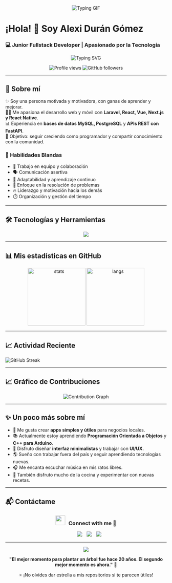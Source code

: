 <div align="center">
  <img src="https://i.pinimg.com/originals/04/2a/66/042a6606ce977ec8e80a2eecf223d320.gif" alt="Typing GIF" />
</div>

# ¡Hola! 👋 Soy **Alexi Durán Gómez**

### 💻 Junior Fullstack Developer | Apasionado por la Tecnología 


<div align="center">
  <img src="https://readme-typing-svg.herokuapp.com?font=Fira+Code&size=30&pause=1000&color=00D9FF&center=true&vCenter=true&width=600&lines=Desarrollador+Full+Stack;Apasionado+por+la+Tecnología;Siempre+Aprendiendo+Algo+Nuevo;Bienvenido+a+mi+GitHub!" alt="Typing SVG" />
</div>
<p align="center">
  <img src="https://komarev.com/ghpvc/?username=Duran24062005&label=Visitas%20al%20perfil&color=0e75b6&style=flat" alt="Profile views" />
  <img src="https://img.shields.io/github/followers/Duran24062005?label=Seguidores&style=social" alt="GitHub followers" />
</p>

---

## 🚀 Sobre mí
✨ Soy una persona motivada y motivadora, con ganas de aprender y mejorar.  
👨‍💻 Me apasiona el desarrollo web y móvil con **Laravel, React, Vue, Next.js y React Native**.  
📊 Experiencia en **bases de datos MySQL, PostgreSQL** y **APIs REST con FastAPI**.  
🎯 Objetivo: seguir creciendo como programador y compartir conocimiento con la comunidad.  

### 🌟 Habilidades Blandas
- 🤝 Trabajo en equipo y colaboración  
- 🗣️ Comunicación asertiva  
- 🧠 Adaptabilidad y aprendizaje continuo  
- 🎯 Enfoque en la resolución de problemas  
- 🔥 Liderazgo y motivación hacia los demás  
- ⏱️ Organización y gestión del tiempo  

---

## 🛠️ Tecnologías y Herramientas

<p align="center">
  <img src="https://skillicons.dev/icons?i=html,css,js,ts,bootstrap,tailwind,react,next,vue,laravel,fastapi,python,cpp,mysql,postgresql,git,docker" />
</p>

---

## 📊 Mis estadísticas en GitHub

<p align="center">
  <img src="https://github-readme-stats.vercel.app/api?username=Duran24062005&show_icons=true&theme=tokyonight" alt="stats" height="180"/>
  <img src="https://github-readme-stats.vercel.app/api/top-langs/?username=Duran24062005&layout=compact&theme=tokyonight" alt="langs" height="180"/>
</p>

---

## 📈 Actividad Reciente

![GitHub Streak](https://streak-stats.demolab.com/?user=Duran24062005&theme=tokyonight&hide_border=false)  

---

## 📈 Gráfico de Contribuciones

<div align="center">
  <img src="https://github-readme-activity-graph.vercel.app/graph?username=Duran24062005&theme=tokyo-night&bg_color=1a1b27&color=70a5fd&line=70a5fd&point=bf91f3&area=true&hide_border=true" alt="Contribution Graph" />
</div>

---

## ✨ Un poco más sobre mí

- 🚀 Me gusta crear **apps simples y útiles** para negocios locales.  
- 📚 Actualmente estoy aprendiendo **Programación Orientada a Objetos** y **C++ para Arduino**.  
- 🎨 Disfruto diseñar **interfaz minimalistas** y trabajar con **UI/UX**.  
- 🌎 Sueño con trabajar fuera del país y seguir aprendiendo tecnologías nuevas.
- 🎧 Me encanta escuchar música en mis ratos libres.  
- 🍳 También disfruto mucho de la cocina y experimentar con nuevas recetas.  

---

## 📬 Contáctame

<h3 align="center" > <img src="https://media.giphy.com/media/iY8CRBdQXODJSCERIr/giphy.gif" width="30" height="30" style="margin-right: 10px;">Connect with me 🤝 </h3>

<p align="center">

 <div align="center"  class="icons-social" style="margin-left: 10px;">
        <a style="margin-left: 10px;"  target="_blank" href="https://www.linkedin.com/in/alexi-duran-gomez-6b17042a3/">
			<img src="https://img.icons8.com/doodle/40/000000/linkedin--v2.png"></a>
        <a style="margin-left: 10px;" target="_blank" href="https://github.com/Duran24062005">
		<img src="https://img.icons8.com/doodle/40/000000/github--v1.png"></a>
	   <a style="margin-left: 10px;" target="_blank" href="https://www.instagram.com/alexis_duran_dg/">
			<img src="https://img.icons8.com/doodle/40/000000/instagram-new--v2.png"></a>
      </div>

</p>

---


<div align="center">
  <img src="https://capsule-render.vercel.app/api?type=waving&color=gradient&height=100&section=footer&text=Gracias%20por%20visitar%20mi%20perfil!&fontSize=16&fontColor=fff&animation=twinkling&fontAlignY=70" />
</div>

<div align="center">
  
**"El mejor momento para plantar un árbol fue hace 20 años. El segundo mejor momento es ahora."** 🌱

⭐ ¡No olvides dar estrella a mis repositorios si te parecen útiles!
